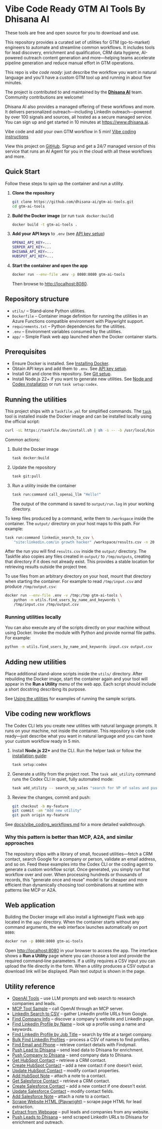 # Vibe Code Ready GTM AI Tools By Dhisana AI

These tools are free and open source for you to download and use.

This repository provides a curated set of utilities for GTM (go-to-market) engineers to automate and streamline common workflows. It includes tools for lead discovery, enrichment and qualification, CRM data hygiene, AI-powered outreach content generation and more—helping teams accelerate pipeline generation and reduce manual effort in GTM operations.

This repo is *vibe code ready*: just describe the workflow you want in natural language and you'll have a custom GTM tool up and running in about five minutes.

The project is contributed to and maintained by the **[Dhisana AI](https://www.dhisana.ai)** team. Community contributions are welcome!

Dhisana AI also provides a managed offering of these workflows and more. It delivers personalized outreach—including LinkedIn outreach—powered by over 100 signals and sources, all hosted as a secure managed service. You can sign up and get started in 10 minutes at <https://www.dhisana.ai>.

Vibe code and add your own GTM workflow in 5 min! [Vibe coding instructions](docs/vibe_coding_workflows.md)

View this project on [GitHub](https://github.com/dhisana-ai/gtm-ai-tools). Signup and get a 24/7 managed version of this service that runs an AI Agent for you in the cloud with all these workflows and more.


## Quick Start

Follow these steps to spin up the container and run a utility.

1. **Clone the repository**
   ```bash
   git clone https://github.com/dhisana-ai/gtm-ai-tools.git
   cd gtm-ai-tools
   ```
2. **Build the Docker image** (or run `task docker:build`)
   ```bash
   docker build -t gtm-ai-tools .
   ```
3. **Add your API keys** to `.env` (see [API key setup](docs/api_keys.md))
   ```bash
   OPENAI_API_KEY=...
   SERPER_API_KEY=...
   DHISANA_API_KEY=...
   HUBSPOT_API_KEY=...
   ```
4. **Start the container and open the app**
   ```bash
   docker run --env-file .env -p 8080:8080 gtm-ai-tools
   ```
   Then browse to <http://localhost:8080>.

## Repository structure

- `utils/` – Stand‑alone Python utilities.
- `Dockerfile` – Container image definition for running the utilities in an Azure Functions compatible environment with Playwright support.
- `requirements.txt` – Python dependencies for the utilities.
- `.env` – Environment variables consumed by the utilities.
- `app/` – Simple Flask web app launched when the Docker container starts.

## Prerequisites

- Ensure Docker is installed. See [Installing Docker](docs/install_docker.md).
- Obtain API keys and add them to `.env`. See [API key setup](docs/api_keys.md).
- Install Git and clone this repository. See [Git setup](docs/doc.md).
- Install Node.js 22+ if you want to generate new utilities. See
  [Node and Codex installation](docs/install_node.md) or run `task setup:codex`.


## Running the utilities

This project ships with a `Taskfile.yml` for simplified commands. The
[`task`](https://taskfile.dev) tool is installed inside the Docker image and can
be installed locally using the official script:

```bash
curl -sL https://taskfile.dev/install.sh | sh -s -- -b /usr/local/bin
```

Common actions:

1. Build the Docker image

   ```bash
   task docker:build
   ```

2. Update the repository

   ```bash
   task git:pull
   ```

3. Run a utility inside the container

   ```bash
   task run:command call_openai_llm "Hello!"
   ```

   The output of the command is saved to `output/run.log` in your working
   directory.

To keep files produced by a command, write them to `/workspace` inside the
container. The `output/` directory on your host maps to this path. For example:

```bash
task run:command linkedin_search_to_csv \
    "site:linkedin.com/in growth hacker" /workspace/results.csv -n 20
```

After the run you will find `results.csv` inside the `output/` directory.
The Taskfile also copies any files created in `output/` to `/tmp/outputs`,
creating that directory if it does not already exist. This provides a stable
location for retrieving results outside the project tree.

To use files from an arbitrary directory on your host, mount that directory when
starting the container. For example to read `/tmp/input.csv` and produce
`/tmp/output.csv`:

```bash
docker run --env-file .env -v /tmp:/tmp gtm-ai-tools \
    python -m utils.find_users_by_name_and_keywords \
    /tmp/input.csv /tmp/output.csv
```

### Running utilities locally

You can also execute any of the scripts directly on your machine without using
Docker. Invoke the module with Python and provide normal file paths. For
example:

```bash
python -m utils.find_users_by_name_and_keywords input.csv output.csv
```

## Adding new utilities

Place additional stand-alone scripts inside the `utils/` directory. After rebuilding the Docker image, start the container again and your tool will appear in the **Run a Utility** menu of the web app. Each script should include a short docstring describing its purpose.

See [Using the utilities](docs/utils_usage.md) for examples of running the sample scripts.

## Vibe coding new workflows

The Codex CLI lets you create new utilities with natural language prompts.
It runs on your machine, not inside the container. This repository is vibe code ready—just describe what you want in natural language and you can have your custom workflow ready in 5 min.

1. Install **Node.js 22+** and the CLI. Run the helper task or follow the
   [installation guide](docs/install_node.md):
   ```bash
   task setup:codex
   ```
2. Generate a utility from the project root. The `task add_utility` command runs
   the Codex CLI in quiet, fully automated mode:
   ```bash
   task add_utility -- search_vp_sales "search for VP of sales and push to Dhisana Webhook"
   ```
3. Review the changes, commit and push:
   ```bash
   git checkout -b my-feature
   git commit -am "Add new utility"
   git push origin my-feature
   ```

See [docs/vibe_coding_workflows.md](docs/vibe_coding_workflows.md) for a more
detailed walkthrough.

### Why this pattern is better than MCP, A2A, and similar approaches

The repository ships with a library of small, focused utilities—fetch a CRM
contact, search Google for a company or person, validate an email address, and
so on. Feed these examples into the Codex CLI or the coding agent to generate a
custom workflow script. Once generated, you simply run that workflow over and
over. When processing hundreds or thousands of records, this "generate once and
reuse" model is far cheaper and more efficient than dynamically choosing tool
combinations at runtime with patterns like MCP or A2A.


## Web application

Building the Docker image will also install a lightweight Flask web app located
in the `app/` directory. When the container starts without any command
arguments, the web interface launches automatically on port `8080`:

```bash
docker run -p 8080:8080 gtm-ai-tools
```

Open <http://localhost:8080> in your browser to access the app. The interface
shows a **Run a Utility** page where you can choose a tool and provide the
required command‑line parameters. If a utility requires a CSV input you can
upload the file directly in the form. When a utility produces a CSV output a
download link will be displayed. Plain text output is shown in the page.

## Utility reference

- [OpenAI Tools](docs/utils_usage.md#call-openai-llm) – use LLM prompts and web search to research companies and leads.
- [MCP Tool Sample](docs/utils_usage.md#mcp-tool-sample) – call OpenAI through an MCP server.
- [LinkedIn Search to CSV](docs/utils_usage.md#search-linkedin-urls) – gather LinkedIn profile URLs from Google.
- [Find Company Info](docs/utils_usage.md#find-company-info) – discover a company's website and LinkedIn page.
- [Find LinkedIn Profile by Name](docs/utils_usage.md#find-user-by-name-and-keywords) – look up a profile using a name and keywords.
- [Find LinkedIn Profile by Job Title](docs/utils_usage.md#find-user-by-job-title-and-company) – search by title at a target company.
- [Bulk Find LinkedIn Profiles](docs/utils_usage.md#find-users-by-name-and-keywords) – process a CSV of names to find profiles.
- [Find Email and Phone](docs/utils_usage.md#find-email-and-phone) – retrieve contact details with Findymail.
- [Push Lead to Dhisana](docs/utils_usage.md#push-lead-to-dhisana-webhook) – send lead data to Dhisana for enrichment.
- [Push Company to Dhisana](docs/utils_usage.md#push-company-to-dhisana-webhook) – send company data to Dhisana.
- [Get HubSpot Contact](docs/utils_usage.md#get-hubspot-contact) – retrieve a CRM contact.
- [Create HubSpot Contact](docs/utils_usage.md#create-hubspot-contact) – add a new contact if one doesn't exist.
- [Update HubSpot Contact](docs/utils_usage.md#update-hubspot-contact) – modify contact properties.
- [Add HubSpot Note](docs/utils_usage.md#add-hubspot-note) – attach a note to a contact.
- [Get Salesforce Contact](docs/utils_usage.md#get-salesforce-contact) – retrieve a CRM contact.
- [Create Salesforce Contact](docs/utils_usage.md#create-salesforce-contact) – add a new contact if one doesn't exist.
- [Update Salesforce Contact](docs/utils_usage.md#update-salesforce-contact) – modify contact fields.
- [Add Salesforce Note](docs/utils_usage.md#add-salesforce-note) – attach a note to a contact.
- [Scrape Website HTML (Playwright)](utils/fetch_html_playwright.py) – scrape page HTML for lead extraction.
- [Extract from Webpage](utils/extract_from_webpage.py) – pull leads and companies from any website.
- [Push Leads to Dhisana](docs/push_leads_to_dhisana.md) – send scraped LinkedIn URLs to Dhisana for enrichment and outreach.

